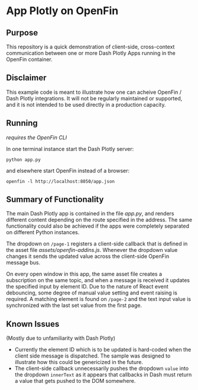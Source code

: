 # App Plotly on OpenFin


## Purpose

This repository is a quick demonstration of client-side, cross-context communication between one or more Dash Plotly Apps running in the OpenFin container.

## Disclaimer

This example code is meant to illustrate how one can acheive OpenFin / Dash Plotly integrations. It will not be regularly maintained or supported, and it is not intended to be used directly in a production capacity.

## Running

_requires the OpenFin CLI_

In one terminal instance start the Dash Plotly server:

```
python app.py
```

and elsewhere start OpenFin instead of a browser:

```
openfin -l http://localhost:8050/app.json
```

## Summary of Functionality

The main Dash Plotly app is contained in the file _app.py_, and renders different content depending on the route specified in the address. The same functionality could also be achieved if the apps were completely separated on different Python instances.

The dropdown on `/page-1` registers a client-side callback that is defined in the asset file _assets/openfin-addins.js_. Whenever the dropdown value changes it sends the updated value across the client-side OpenFin message bus.

On every open window in this app, the same asset file creates a subscription on the same topic, and when a message is received it updates the specified input by element ID. Due to the nature of React event debouncing, some degree of manual value setting and event raising is required. A matching element is found on `/page-2` and the text input value is synchronized with the last set value from the first page.

## Known Issues

(Mostly due to unfamiliarity with Dash Plotly)

- Currently the element ID which is to be updated is hard-coded when the client side message is dispatched. The sample was designed to illustrate how this could be genericized in the future.
- The client-side callback unnecessarily pushes the dropdown `value` into the dropdown `innerText` as it appears that callbacks in Dash must return a value that gets pushed to the DOM somewhere.